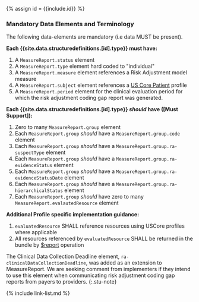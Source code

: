 {% assign id = {{include.id}} %}

### Mandatory Data Elements and Terminology

The following data-elements are mandatory (i.e data MUST be present).

**Each {{site.data.structuredefinitions.[id].type}} must have:**

1. A `MeasureReport.status` element
1. A `MeasureReport.type` element hard coded to "individual"
1. A `MeasureReport.measure` element references a Risk Adjustment model measure
1. A `MeasureReport.subject` element references a [US Core Patient](http://hl7.org/fhir/us/core/STU3.1.1/StructureDefinition-us-core-patient.html) profile
1. A `MeasureReport.period` element for the clinical evaluation period for which the risk adjustment coding gap report was generated.

**Each {{site.data.structuredefinitions.[id].type}} *should* have ([Must Support]):**

1. Zero to many `MeasureReport.group` element
1. Each `MeasureReport.group` *should* have a `MeasureReport.group.code` element
1. Each `MeasureReport.group` *should* have a `MeasureReport.group.ra-suspectType` element
1. Each `MeasureReport.group` *should* have a `MeasureReport.group.ra-evidenceStatus` element
1. Each `MeasureReport.group` *should* have a `MeasureReport.group.ra-evidenceStatusDate` element
1. Each `MeasureReport.group` *should* have a `MeasureReport.group.ra-hierarchicalStatus` element
1. Each `MeasureReport.group` *should* have zero to many `MeasureReport.evalautedResource` element

**Additional Profile specific implementation guidance:**
1. `evaluatedResource` SHALL reference resources using USCore profiles where applicable
1. All resources referenced by `evaluatedResource` SHALL be returned in the bundle by [$report](OperationDefinition-report.html) operation

The Clinical Data Collection Deadline element, `ra-clinicalDataCollectionDeadline`, was added as an extension to MeasureReport. We are seeking comment from implementers if they intend to use this element when communicating risk adjustment coding gap reports from payers to providers.
{:.stu-note}

{% include link-list.md %}
